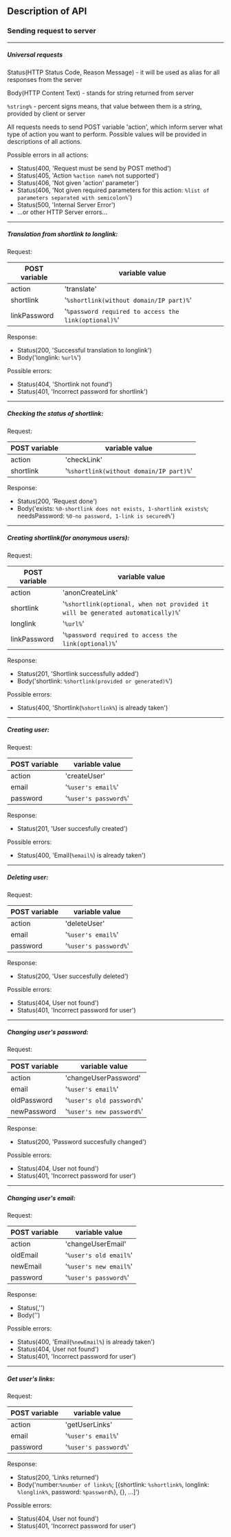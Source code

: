 ## Description of API

### Sending request to server
---
##### Universal requests
Status(HTTP Status Code, Reason Message) - it will be used as alias for all responses from the server

Body(HTTP Content Text) - stands for string returned from server

`%string%` - percent signs means, that value between them is a string, provided by client or server

All requests needs to send POST variable 'action', which inform server what type of action you want to perform. Possible values will be provided in descriptions of all actions.

Possible errors in all actions:
- Status(400, 'Request must be send by POST method')
- Status(405, 'Action `%action name%` not supported')
- Status(406, 'Not given 'action' parameter')
- Status(406, 'Not given required parameters for this action: `%list of parameters separated with semicolon%`')
- Status(500, 'Internal Server Error')
- ...or other HTTP Server errors...
---
##### Translation from shortlink to longlink:

Request:

| POST variable | variable value |
| --- | --- |
| action | 'translate' |
| shortlink | '`%shortlink(without domain/IP part)%`' |
| linkPassword | '`%password required to access the link(optional)%`' |

Response:
- Status(200, 'Successful translation to longlink')
- Body('longlink: `%url%`')

Possible errors:
- Status(404, 'Shortlink not found')
- Status(401, 'Incorrect password for shortlink')
---
##### Checking the status of shortlink:
Request:

| POST variable | variable value |
| --- | --- |
| action | 'checkLink' |
| shortlink | '`%shortlink(without domain/IP part)%`' |

Response:
- Status(200, 'Request done')
- Body('exists: `%0-shortlink does not exists, 1-shortlink exists%`; needsPassword: `%0-no password, 1-link is secured%`')
---
##### Creating shortlink(for anonymous users):
Request:

| POST variable | variable value |
| --- | --- |
| action | 'anonCreateLink' |
| shortlink | '`%shortlink(optional, when not provided it will be generated automatically)%`' |
| longlink | '`%url%`' |
| linkPassword | '`%password required to access the link(optional)%`' |

Response:
- Status(201, 'Shortlink successfully added')
- Body('shortlink: `%shortlink(provided or generated)%`')

Possible errors:
- Status(400, 'Shortlink(`%shortlink%`) is already taken')
---
##### Creating user:
Request:

| POST variable | variable value |
| --- | --- |
| action | 'createUser' |
| email | '`%user's email%`' |
| password | '`%user's password%`' |

Response:
- Status(201, 'User succesfully created')

Possible errors:
- Status(400, 'Email(`%email%`) is already taken')
---
##### Deleting user:
Request:

| POST variable | variable value |
| --- | --- |
| action | 'deleteUser' |
| email | '`%user's email%`' |
| password | '`%user's password%`' |

Response:
- Status(200, 'User succesfully deleted')

Possible errors:
- Status(404, User not found')
- Status(401, 'Incorrect password for user')
---
##### Changing user's password:
Request:

| POST variable | variable value |
| --- | --- |
| action | 'changeUserPassword' |
| email | '`%user's email%`' |
| oldPassword | '`%user's old password%`' |
| newPassword | '`%user's new password%`' |

Response:
- Status(200, 'Password succesfully changed')

Possible errors:
- Status(404, User not found')
- Status(401, 'Incorrect password for user')
---
##### Changing user's email:
Request:

| POST variable | variable value |
| --- | --- |
| action | 'changeUserEmail' |
| oldEmail | '`%user's old email%`' |
| newEmail | '`%user's new email%`' |
| password | '`%user's password%`' |

Response:
- Status(,'')
- Body('')

Possible errors:
- Status(400, 'Email(`%newEmail%`) is already taken')
- Status(404, User not found')
- Status(401, 'Incorrect password for user')
---
##### Get user's links:
Request:

| POST variable | variable value |
| --- | --- |
| action | 'getUserLinks' |
| email | '`%user's email%`' |
| password | '`%user's password%`' |

Response:
- Status(200, 'Links returned')
- Body('number:`%number of links%`; [{shortlink: `%shortlink%`, longlink: `%longlink%`, password: `%password%`}, {}, ...]')

Possible errors:
- Status(404, User not found')
- Status(401, 'Incorrect password for user')